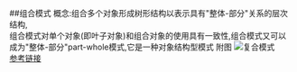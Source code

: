##组合模式
概念:组合多个对象形成树形结构以表示具有"整体-部分"关系的层次结构,  
组合模式对单个对象(即叶子对象)和组合对象的使用具有一致性,组合模式又可以成为"整体-部分"part-whole模式,它是一种对象结构型模式
附图
![复合模式](https://sourcemaking.com/files/v2/content/patterns/Composite-2x.png)  
[参考链接](https://sourcemaking.com/design_patterns/composite)